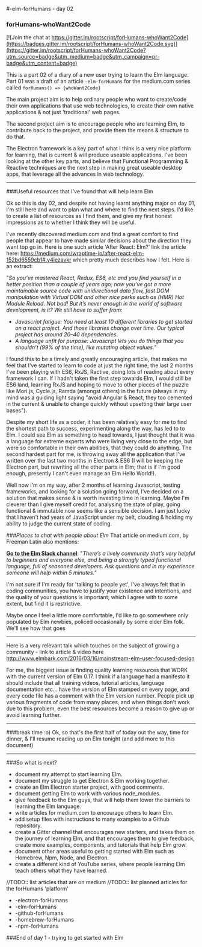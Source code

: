#-elm-forHumans - day 02
### forHumans-whoWant2Code

[![Join the chat at https://gitter.im/rootscript/forHumans-whoWant2Code](https://badges.gitter.im/rootscript/forHumans-whoWant2Code.svg)](https://gitter.im/rootscript/forHumans-whoWant2Code?utm_source=badge&utm_medium=badge&utm_campaign=pr-badge&utm_content=badge)

This is a part 02 of a diary of a new user trying to learn the Elm language.  Part 01 was a draft of an article `-elm-forHumans` for the medium.com series called `forHumans() => {whoWant2Code}`

The main project aim is to help ordinary people who want to create/code their own applications that use web technologies, to create their own native applications & not just 'traditional' web pages.

The second project aim is to encourage people who are learning Elm, to contribute back to the project, and provide them the means & structure to do that.

The Electron framework	is a key part of what I think is a very nice platform for learning, that is current & will produce useable applications.  I've been looking at the other key parts, and believe that Functional Programming & Reactive techniques are the next step in making great useable desktop apps, that leverage all the advances in web technology.

---

###Useful resources that I've found that will help learn Elm

Ok so this is day 02, and despite not having learnt anything major on day 01, I'm still here and want to plan what and where to find the next steps.   I'd like to create a list of resources as I find them, and give my first honest impressions as to whether I think they will be useful.

I've recently discovered medium.com and find a great comfort to find people that appear to have made similar decisions about the direction they want top go in.  Here is one such article 'After React: Elm?' link the article here: <https://medium.com/wraptime-io/after-react-elm-152bd6559cb1#.y4iezavkr> which pretty much describes how I felt.   Here is an extract:

"*So you’ve mastered React, Redux, ES6, etc and you find yourself in a better position than a couple of years ago; now you’ve got a more maintainable source code with unidirectional data flow, fast DOM manipulation with Virtual DOM and other nice perks such as (HMR) Hot Module Reload. Not bad! But it’s never enough in the world of software development, is it? We still have to suffer from*:

 - *Javascript fatigue: You need at least 10 different libraries to get started on a react project. And those libraries change over time. Our typical project has around 20–40 dependencies*.
 - *A language unfit for purpose: Javascript lets you do things that you shouldn’t (99% of the time), like mutating object values.*"
 
I found this to be a timely and greatly encouraging article, that makes me feel that I've started to learn to code at just the right time; the last 2 months I've been playing with ES6, RxJS, Ractive, doing lots of reading about every framework I can. If I hadn't taken the first step towards Elm, I would still be ES6 land, learning RxJS and hoping to move to other pieces of the puzzle like Mori.js, Cycle.js, Ramda (amongst others) in the future (always in my mind was a guiding light saying "avoid Angular & React, they too cemented in the current & unable to change quickly without upsetting their large user bases").

Despite my short life as a coder, it has been relatively easy for me to find the shortest path to success, experimenting along the way, has led to to Elm.  I could see Elm as something to head towards, I just thought that it was a language for extreme experts who were living very close to the edge, but were so comfortable in their own abilities, that they could do anything.
The second hardest part for me, is throwing away all the application that I've written over the last  two months in Electron & ES6 (I will be keeping the Electron part, but rewriting all the other parts in Elm; that is if I'm good enough, presently I can't even manage an Elm Hello World!).

Well now i'm on my way, after 2 months of learning Javascript, testing frameworks, and looking for a solution going forward, I've decided on a solution that makes sense & is worth investing time in learning.  Maybe I'm cleverer than I give myself credit for, analysing the state of play, going functional & immutable now seems like a sensible decision.  I am just lucky that I haven't had years of JavaScript under my belt, clouding & holding my ability to judge the current state of coding.
 

###*Places to chat with people about Elm*
That article on medium.com, by Freeman Latin also mentions:

[**Go to the Elm Slack channel**](http://elmlang.herokuapp.com/): "*There’s a lively community that’s very helpful to beginners and everyone else, and being a strongly typed functional language, full of seasoned developers. Ask questions and in my experience someone will help within 5 minutes.*"

I'm not sure if I'm ready for 'talking to people yet', I've always felt that in coding communities, you have to justify your existence and intentions, and the quality of your questions is important; which I agree with to some extent, but find it is restrictive.

Maybe once I feel a little more comfortable, I'd like to go somewhere only populated by Elm newbies, policed occasionally by some elder Elm folk.   We'll see how that goes

 ---

Here is a very relevant talk which touches on the subject of growing a community - link to article & video here <http://www.elmbark.com/2016/03/16/mainstream-elm-user-focused-design> 

For me, the biggest issue is finding quality learning resources that WORK with the current version of Elm 0.17.  I think if a language had a manifesto it should include that all training videos, tutorial articles, language documentation etc... have the version of Elm stamped on every page, and every code file has a comment with the Elm version number.  People pick up various fragments of code from many places, and when things don't work due to this problem, even the best resources become a reason to give up or avoid learning further.

---

###break time :o)
Ok, so that's the first half of today out the way, time for dinner, & I'll resume reading up on Elm tonight (and add more to this document)

---

###So what is next?
* document my attempt to start learning Elm.
* document my struggle to get Electron & Elm working together.
* create an Elm Electron starter project, with good comments.
* document getting Elm to work with various node_modules.
* give feedback to the Elm guys, that will help them lower the barriers to learning the Elm language.
* write articles for medium.com to encourage others to learn Elm.
* add setup files with instructions to many examples to a Github repository.
* create a Gitter channel that encourages new starters, and takes them on the journey of learning Elm, and  that encourages them to give feedback, create more examples, components, and tutorials that help Elm grow.
* document other areas useful to getting started with Elm such as Homebrew, Npm, Node, and Electron.
* create a different kind of YouTube series, where people learning Elm teach others what they have learned.

//TODO:: list articles that are on medium
//TODO:: list planned articles for the forHumans 'platform'

* -electron-forHumans
* -elm-forHumans
* -github-forHumans
* -homebrew-forHumans
* -npm-forHumans
 
###End of day 1 - trying to get started with Elm